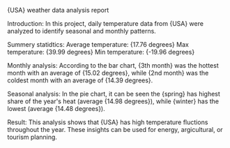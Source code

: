 {USA} weather data analysis report

Introduction:
In this project, daily temperature data from {USA} were analyzed to identify seasonal and monthly patterns.

Summery statidtics:
Average temperature: {17.76 degrees}
Max temperature: {39.99 degrees}
Min temperature: {-19.96 degrees}

Monthly analysis:
According to the bar chart, {3th month} was the hottest month with an average of {15.02 degrees}, while {2nd month} was the coldest month with an average of {14.39 degrees}.

Seasonal analysis:
In the pie chart, it can be seen the {spring} has highest share of the year's heat (average {14.98 degrees}), while {winter} has the lowest (average {14.48 degrees}).

Result:
This analysis shows that {USA} has high temperature fluctions throughout the year. These insights can be used for energy, argicultural, or tourism planning.